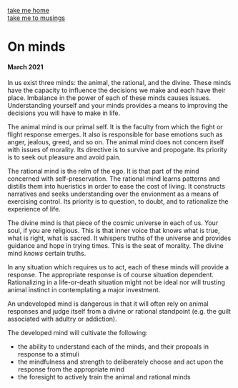 [take me home](../index.md)  
[take me to musings](../musings.md)  
  
  
# On minds
#### March 2021

In us exist three minds: the animal, the rational, and the divine. These minds have the capacity to influence the decisions we make and each have their place. Imbalance in the power of each of these minds causes issues. Understanding yourself and your minds provides a means to improving the decisions you will have to make in life. 
  
The animal mind is our primal self. It is the faculty from which the fight or flight response emerges. It also is responsible for base emotions such as anger, jealous, greed, and so on. The animal mind does not concern itself with issues of morality. Its directive is to survive and propogate. Its priority is to seek out pleasure and avoid pain. 

The rational mind is the relm of the ego. It is that part of the mind concerned with self-preservation. The rational mind learns patterns and distills them into hueristics in order to ease the cost of living. It constructs narratives and seeks understanding over the envionment as a means of exercising control. Its priority is to question, to doubt, and to rationalize the experience of life. 

The divine mind is that piece of the cosmic universe in each of us. Your soul, if you are religious. This is that inner voice that knows what is true, what is right, what is sacred. It whispers truths of the universe and provides guidance and hope in trying times. This is the seat of morality. The divine mind *knows* certain truths. 

In any situation which requires us to act, each of these minds will provide a response. The appropriate response is of course situation dependent. Rationalizing in a life-or-death situation might not be ideal nor will trusting animal instinct in contemplating a major investment. 

An undeveloped mind is dangerous in that it will often rely on animal responses and judge itself from a divine or rational standpoint (e.g. the guilt associated with adultry or addiction). 

The developed mind will cultivate the following:
- the ability to understand each of the minds, and their propoals in response to a stimuli  
- the mindfulness and strength to deliberately choose and act upon the response from the appropriate mind  
- the foresight to actively train the animal and rational minds